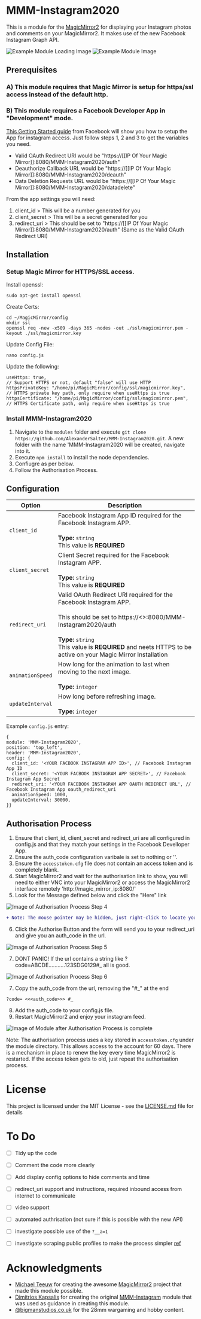 # MMM-Instagram2020
This is a module for the [MagicMirror2](https://github.com/MichMich/MagicMirror/tree/develop) for displaying your Instagram photos and comments on your MagicMirror2.
It makes use of the new Facebook Instagram Graph API.

![Example Module Loading Image](https://github.com/AlexanderSalter/MMM-Instagram2020/blob/master/readme_images/Example1.png)
![Example Module Image](https://github.com/AlexanderSalter/MMM-Instagram2020/blob/master/readme_images/Example2.png)

## Prerequisites

### A) This module requires that Magic Mirror is setup for https/ssl access instead of the default http.

### B) This module requires a Facebook Developer App in "Development" mode. 

[This Getting Started guide](https://developers.facebook.com/docs/instagram-basic-display-api/getting-started) from Facebook will show you how to setup the App for instagram access.
Just follow steps 1, 2 and 3 to get the variables you need.
- Valid OAuth Redirect URI would be "https://[[IP Of Your Magic Mirror]]:8080/MMM-Instagram2020/auth"
- Deauthorize Callback URL would be "https://[[IP Of Your Magic Mirror]]:8080/MMM-Instagram2020/deauth"
- Data Deletion Requests URL would be "https://[[IP Of Your Magic Mirror]]:8080/MMM-Instagram2020/datadelete"

From the app settings you will need:
1. client_id > This will be a number generated for you
2. client_secret > This will be a secret generated for you
3. redirect_uri > This should be set to "https://[[IP Of Your Magic Mirror]]:8080/MMM-Instagram2020/auth" (Same as the Valid OAuth Redirect URI)
  
## Installation
### Setup Magic Mirror for HTTPS/SSL access.

Install openssl:
```
sudo apt-get install openssl
```

Create Certs:
```
cd ~/MagicMirror/config
mkdir ssl
openssl req -new -x509 -days 365 -nodes -out ./ssl/magicmirror.pem -keyout ./ssl/magicmirror.key
```

Update Config File:
```
nano config.js
```

Update the following:
```
useHttps: true,                                                         // Support HTTPS or not, default "false" will use HTTP
httpsPrivateKey: "/home/pi/MagicMirror/config/ssl/magicmirror.key",     // HTTPS private key path, only require when useHttps is true
httpsCertificate: "/home/pi/MagicMirror/config/ssl/magicmirror.pem",    // HTTPS Certificate path, only require when useHttps is true
```
  
### Install MMM-Instagram2020
1. Navigate to the `modules` folder and execute `git clone https://github.com/AlexanderSalter/MMM-Instagram2020.git`. A new folder with the name 'MMM-Instagram2020 will be created, navigate into it.
2. Execute `npm install` to install the node dependencies.
3. Confiugre as per below.
4. Follow the Authorisation Process.

## Configuration

|Option|Description|
|---|---|
|`client_id`|Facebook Instagram App ID required for the Facebook Instagram APP. <br><br>**Type:** `string`<br>This value is **REQUIRED**|
|`client_secret`|Client Secret required for the Facebook Instagram APP.<br><br>**Type:** `string`<br>This value is **REQUIRED**|
|`redirect_uri`|Valid OAuth Redirect URI required for the Facebook Instagram APP.<BR><BR>This should be set to https://<<IP Of Your Magic Mirror>>:8080/MMM-Instagram2020/auth<br><br>**Type:** `string`<br>This value is **REQUIRED** and neets HTTPS to be active on your Magic Mirror Installation|
|`animationSpeed`|How long for the animation to last when moving to the next image.<br><br>**Type:** `integer`|
|`updateInterval`|How long before refreshing image.<br><br>**Type:** `integer`|
Example `config.js` entry:
```
{
module: 'MMM-Instagram2020',
position: 'top_left',
header: 'MMM-Instagram2020',
config: {
  client_id: '<YOUR FACBOOK INSTAGRAM APP ID>', // Facebook Instagram App ID
  client_secret: '<YOUR FACBOOK INSTAGRAM APP SECRET>', // Facebook Instagram App Secret
  redirect_uri: '<YOUR FACEBOOK INSTAGRAM APP OAUTH REDIRECT URL', // Facebook Instagram App oauth_redirect_uri
  animationSpeed: 1000,
  updateInterval: 30000,
}}
```

## Authorisation Process
1. Ensure that client_id, client_secret and redirect_uri are all configured in config.js and that they match your settings in the Facebook Develloper App.
2. Ensure the auth_code configuration varibale is set to nothing or ''.
3. Ensure the `accesstoken.cfg` file does not contain an access token and is completely blank.
4. Start MagicMirror2 and wait for the authorisation link to show, you will need to either VNC into your MagicMirror2 or access the MagicMirror2 interface remotely 'http://magic_mirror_ip:8080/'
5. Look for the Message defined below and click the "Here" link

![Image of Authorisation Process Step 4](https://github.com/AlexanderSalter/MMM-Instagram2020/blob/master/readme_images/Auth%20Step%204.png)

```diff
+ Note: The mouse pointer may be hidden, just right-click to locate your pointer.
```

6. Click the Authorise Button and the form will send you to your redirect_uri and give you an auth_code in the url.

![Image of Authorisation Process Step 5](https://github.com/AlexanderSalter/MMM-Instagram2020/blob/master/readme_images/Auth%20Step%205.png)

7. DONT PANIC! If the url contains a string like ?code=ABCDE...........123SDG0129#_ all is good.

![Image of Authorisation Process Step 6](https://github.com/AlexanderSalter/MMM-Instagram2020/blob/master/readme_images/Auth%20Step6.png)

7. Copy the auth_code from the url, removing the "#_" at the end
```
?code= <<<auth_code>>> #_
```
8. Add the auth_code to your config.js file.
9. Restart MagicMirror2 and enjoy your instagram feed.

![Image of Module after Authorisation Process is complete](https://github.com/AlexanderSalter/MMM-Instagram2020/blob/master/readme_images/Example.png)

Note: The authorisation process uses a key stored in `accesstoken.cfg` under the module directory.
This allows access to the account for 60 days.
There is a mechanism in place to renew the key every time MagicMirror2 is restarted.
If the access token gets to old, just repeat the authorisation process.

# License
This project is licensed under the MIT License - see the [LICENSE.md](LICENSE.md) file for details

# To Do
- [ ] Tidy up the code 
- [ ] Comment the code more clearly
- [ ] Add display config options to hide comments and time
- [ ] redirect_uri support and instructions, required inbound access from internet to communicate
- [ ] video support
- [ ] automated authrisation (not sure if this is possible with the new API)
- [ ] investigate possible use of the `?__a=1`
- [ ] investigate scraping public profiles to make the process simpler [ref ](https://dev.to/teroauralinna/how-to-fetch-your-public-photos-from-instagram-without-the-api-3m50)


# Acknowledgments
* [Michael Teeuw](https://github.com/MichMich) for creating the awesome [MagicMirror2](https://github.com/MichMich/MagicMirror/tree/develop) project that made this module possible.
* [Dimitrios Kapsalis](https://github.com/kapsolas) for creating the original [MMM-Instagram](https://github.com/kapsolas/MMM-Instagram) module that was used as guidance in creating this module.
* [@bigmanstudios.co.uk](https://www.instagram.com/bigmanstudios.co.uk/) for the 28mm wargaming and hobby content.
